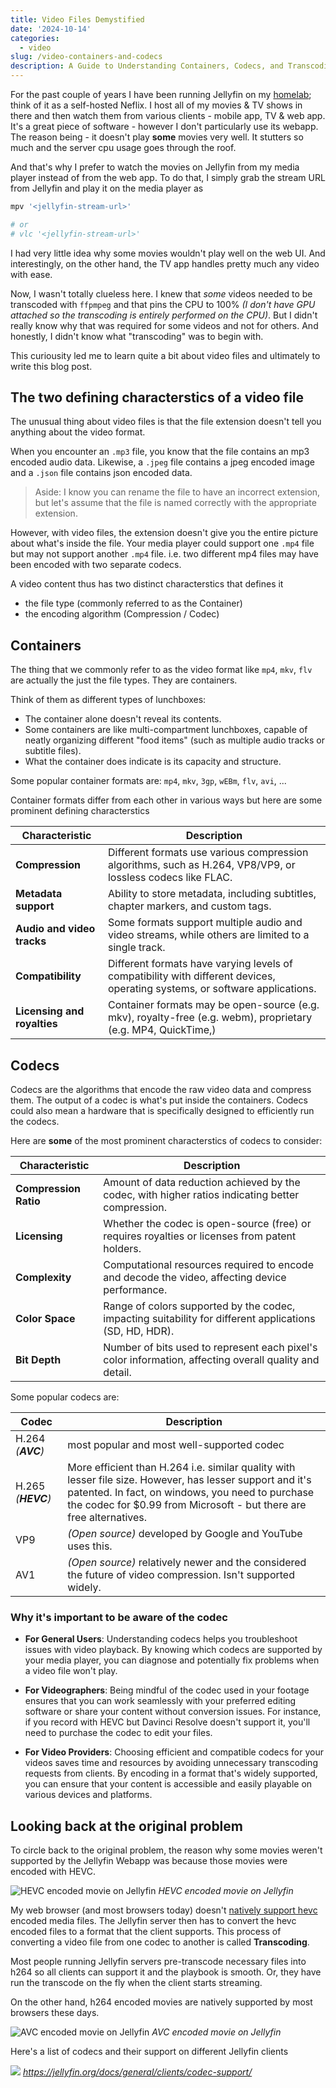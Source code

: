 ```yaml
---
title: Video Files Demystified
date: '2024-10-14'
categories:
  - video
slug: /video-containers-and-codecs
description: A Guide to Understanding Containers, Codecs, and Transcoding
---
```


For the past couple of years I have been running Jellyfin on my [homelab](https://github.com/adityathebe/homelab); think of it as a self-hosted Neflix.
I host all of my movies & TV shows in there and then watch them from various clients - mobile app, TV & web app.
It's a great piece of software - however I don't particularly use its webapp.
The reason being - it doesn't play **some** movies very well.
It stutters so much and the server cpu usage goes through the roof.

And that's why I prefer to watch the movies on Jellyfin from my media player instead of from the web app.
To do that, I simply grab the stream URL from Jellyfin and play it on the media player as

```sh
mpv '<jellyfin-stream-url>'

# or
# vlc '<jellyfin-stream-url>'
```

I had very little idea why some movies wouldn't play well on the web UI.
And interestingly, on the other hand, the TV app handles pretty much any video with ease.

Now, I wasn't totally clueless here. I knew that _some_ videos needed to be transcoded with `ffpmpeg`
and that pins the CPU to 100% _(I don't have GPU attached so the transcoding is entirely performed on the CPU)_. But I didn't really know why that was required for some videos
and not for others. And honestly, I didn't know what "transcoding" was to begin with.

This curiousity led me to learn quite a bit about video files and ultimately
to write this blog post.

## The two defining characterstics of a video file

The unusual thing about video files is that the file extension doesn't tell
you anything about the video format.

When you encounter an `.mp3` file, you know that the file contains an mp3 encoded
audio data. Likewise, a `.jpeg` file contains a jpeg encoded image and a `.json` file contains json encoded
data.

> Aside: I know you can rename the file to have an
> incorrect extension, but let's assume that the file is named correctly with the appropriate extension.

However, with video files, the extension doesn't give you the entire picture about
what's inside the file. Your media player could support one `.mp4` file but may not support another `.mp4` file.
i.e. two different mp4 files may have been encoded with two separate codecs.

A video content thus has two distinct characterstics that defines it

- the file type (commonly referred to as the Container)
- the encoding algorithm (Compression / Codec)

## Containers

The thing that we commonly refer to as the video format like `mp4`, `mkv`, `flv` are actually
the just the file types. They are containers.

Think of them as different types of lunchboxes:

- The container alone doesn't reveal its contents.
- Some containers are like multi-compartment lunchboxes, capable of neatly organizing different "food items" (such as multiple audio tracks or subtitle files).
- What the container does indicate is its capacity and structure.

Some popular container formats are: `mp4`, `mkv`, `3gp`, `wEBm`, `flv`, `avi`, ...

Container formats differ from each other in various ways but here are some prominent defining characterstics

| **Characteristic**          | **Description**                                                                                                             |
| --------------------------- | --------------------------------------------------------------------------------------------------------------------------- |
| **Compression**             | Different formats use various compression algorithms, such as H.264, VP8/VP9, or lossless codecs like FLAC.                 |
| **Metadata support**        | Ability to store metadata, including subtitles, chapter markers, and custom tags.                                           |
| **Audio and video tracks**  | Some formats support multiple audio and video streams, while others are limited to a single track.                          |
| **Compatibility**           | Different formats have varying levels of compatibility with different devices, operating systems, or software applications. |
| **Licensing and royalties** | Container formats may be open-source (e.g. mkv), royalty-free (e.g. webm), proprietary (e.g. MP4, QuickTime,)               |

## Codecs

Codecs are the algorithms that encode the raw video data and compress them. The output of a codec is what's put inside the
containers. Codecs could also mean a hardware that is specifically designed to efficiently run the codecs.

Here are **some** of the most prominent characterstics of codecs to consider:

| **Characteristic**    | **Description**                                                                                         |
| --------------------- | ------------------------------------------------------------------------------------------------------- |
| **Compression Ratio** | Amount of data reduction achieved by the codec, with higher ratios indicating better compression.       |
| **Licensing**         | Whether the codec is open-source (free) or requires royalties or licenses from patent holders.          |
| **Complexity**        | Computational resources required to encode and decode the video, affecting device performance.          |
| **Color Space**       | Range of colors supported by the codec, impacting suitability for different applications (SD, HD, HDR). |
| **Bit Depth**         | Number of bits used to represent each pixel's color information, affecting overall quality and detail.  |

Some popular codecs are:

| Codec              | Description                                                                                                                                                                                                                          |
| ------------------ | ------------------------------------------------------------------------------------------------------------------------------------------------------------------------------------------------------------------------------------ |
| H.264 _(**AVC**)_  | most popular and most well-supported codec                                                                                                                                                                                           |
| H.265 _(**HEVC**)_ | More efficient than H.264 i.e. similar quality with lesser file size. However, has lesser support and it's patented. In fact, on windows, you need to purchase the codec for $0.99 from Microsoft - but there are free alternatives. |
| VP9                | _(Open source)_ developed by Google and YouTube uses this.                                                                                                                                                                           |
| AV1                | _(Open source)_ relatively newer and the considered the future of video compression. Isn't supported widely.                                                                                                                         |

### Why it's important to be aware of the codec

- **For General Users**: Understanding codecs helps you troubleshoot issues with video playback.
  By knowing which codecs are supported by your media player, you can diagnose and potentially fix problems when a video file won't play.

- **For Videographers**: Being mindful of the codec used in your footage ensures that you can work seamlessly with your preferred editing software or share your content without
  conversion issues.
  For instance, if you record with HEVC but Davinci Resolve doesn't support it, you'll need to purchase the codec to edit your files.

- **For Video Providers**: Choosing efficient and compatible codecs for your videos saves time and resources by avoiding unnecessary transcoding requests from clients.
  By encoding in a format that's widely supported, you can ensure that your content is accessible and easily playable on various devices and platforms.

## Looking back at the original problem

To circle back to the original problem, the reason why some movies weren't supported by the Jellyfin Webapp was because
those movies were encoded with HEVC.

![HEVC encoded movie on Jellyfin](./extraction-2-movie-jellyfin-codec.png)
_HEVC encoded movie on Jellyfin_

My web browser (and most browsers today) doesn't [natively support hevc](https://caniuse.com/hevc)
encoded media files. The Jellyfin server then has to convert the hevc encoded files to a format that the client supports.
This process of converting a video file from one codec to another is called **Transcoding**.

Most people running Jellyfin servers pre-transcode necessary files into h264 so all clients can support it and the playbook
is smooth. Or, they have run the transcode on the fly when the client starts streaming.

On the other hand, h264 encoded movies are natively supported by most browsers these days.

![AVC encoded movie on Jellyfin](./jaari-movie-jellyfin-codec.png)
_AVC encoded movie on Jellyfin_

Here's a list of codecs and their support on different Jellyfin clients

![](./jellyfin.org_docs_general_clients_codec-support_.png)
_https://jellyfin.org/docs/general/clients/codec-support/_
